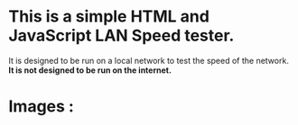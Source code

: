 # This is a simple HTML and JavaScript LAN Speed tester.

It is designed to be run on a local network to test the speed of the network.<br>
**It is not designed to be run on the internet.**

# Images :